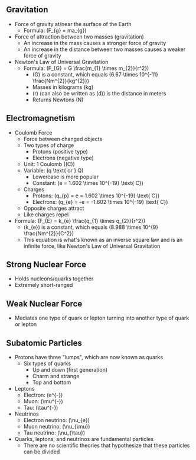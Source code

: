 ## Gravitation
- Force of gravity at/near the surface of the Earth
  - Formula: \(F_{g} = ma_{g}\)
- Force of attraction between two masses (gravitation)
  - An increase in the mass causes a stronger force of gravity
  - An increase in the distance between two masses causes a weaker force of gravity
- Newton's Law of Universal Gravitation
  - Formula: \(F_{G} = G \frac{m_{1} \times m_{2}}{r^2}\)
    - \(G\) is a constant, which equals \(6.67 \times 10^{-11} \frac{Nm^{2}}{kg^{2}}\)
    - Masses in kilograms (kg)
    - \(r\) (can also be written as \(d\)) is the distance in meters
    - Returns Newtons (N)

## Electromagnetism
- Coulomb Force
  - Force between changed objects
  - Two types of charge
    - Protons (positive type)
    - Electrons (negative type)
  - Unit: 1 Coulomb (\(C\))
  - Variable: \(q \text{ or } Q\)
    - Lowercase is more popular
    - Constant: \(e = 1.602 \times 10^{-19} \text{  C}\)
  - Charges
    - Protons: \(q_{p} = e = 1.602 \times 10^{-19} \text{  C}\) 
    - Electrons: \(q_{e} = -e = -1.602 \times 10^{-19} \text{  C}\) 
  - Opposite charges attract
  - Like charges repel
- Formula: \(F_{E} = k_{e} \frac{q_{1} \times q_{2}}{r^2}\)
  - \(k_{e}\) is a constant, which equals \(8.988 \times 10^{9} \frac{Nm^{2}}{C^2}\)
  - This equation is what's known as an inverse square law and is an infinite force, like Newton's Law of Universal Gravitation

## Strong Nuclear Force
- Holds nucleons/quarks together
- Extremely short-ranged

## Weak Nuclear Force
- Mediates one type of quark or lepton turning into another type of quark or lepton

## Subatomic Particles
- Protons have three "lumps", which are now known as quarks
  - Six types of quarks
    - Up and down (first generation)
    - Charm and strange
    - Top and bottom
- Leptons
  - Electron: \(e^{-}\)
  - Muon: \(\mu^{-}\)
  - Tau: \(\tau^{-}\)
- Neutrinos
  - Electron neutrino: \(\nu_{e}\)
  - Muon neutrino: \(\nu_{\mu}\)
  - Tau neutrino: \(\nu_{\tau}\)
- Quarks, leptons, and neutrinos are fundamental particles
  - There are no scientific theories that hypothesize that these particles can be divided
